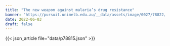 ```yaml
---
title: "The new weapon against malaria’s drug resistance"
banner: "https://pursuit.unimelb.edu.au/__data/assets/image/0027/78822/246bda9387d5e93297e619774ee456692ae87c6d.jpg"
date: 2022-06-03
draft: false
---
```


{{< json_article file="data/p78815.json" >}}